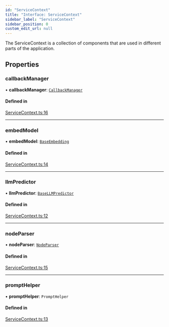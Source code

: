 ```yaml
---
id: "ServiceContext"
title: "Interface: ServiceContext"
sidebar_label: "ServiceContext"
sidebar_position: 0
custom_edit_url: null
---
```


The ServiceContext is a collection of components that are used in different parts of the application.

## Properties

### callbackManager

• **callbackManager**: [`CallbackManager`](../classes/CallbackManager.md)

#### Defined in

[ServiceContext.ts:16](https://github.com/run-llama/LlamaIndexTS/blob/b6b2598/packages/core/src/ServiceContext.ts#L16)

___

### embedModel

• **embedModel**: [`BaseEmbedding`](../classes/BaseEmbedding.md)

#### Defined in

[ServiceContext.ts:14](https://github.com/run-llama/LlamaIndexTS/blob/b6b2598/packages/core/src/ServiceContext.ts#L14)

___

### llmPredictor

• **llmPredictor**: [`BaseLLMPredictor`](BaseLLMPredictor.md)

#### Defined in

[ServiceContext.ts:12](https://github.com/run-llama/LlamaIndexTS/blob/b6b2598/packages/core/src/ServiceContext.ts#L12)

___

### nodeParser

• **nodeParser**: [`NodeParser`](NodeParser.md)

#### Defined in

[ServiceContext.ts:15](https://github.com/run-llama/LlamaIndexTS/blob/b6b2598/packages/core/src/ServiceContext.ts#L15)

___

### promptHelper

• **promptHelper**: `PromptHelper`

#### Defined in

[ServiceContext.ts:13](https://github.com/run-llama/LlamaIndexTS/blob/b6b2598/packages/core/src/ServiceContext.ts#L13)
